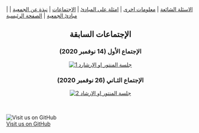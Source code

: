 
| [ الاسئلة الشائعة](https://amateursanonymous.github.io/faq) | [ معلومات اخرى](https://amateursanonymous.github.io/#) | [   امثلة على المبادئ](https://amateursanonymous.github.io/principles-examples) | [ الاجتماعات](https://amateursanonymous.github.io/meetings) | [ نبذة عن الجمعية](https://amateursanonymous.github.io/about-us) |  [ مبادئ الجمعية](https://amateursanonymous.github.io/principles) | [  الصفحة الرئيسية](https://amateursanonymous.github.io)


## <center> الإجتماعات السابقة </center>

### <center>الإجتماع الأول (14 نوفمبر 2020)</center>
<p align="center">
  <a href="https://youtu.be/TrkS_VVPffE" target="_blank"><img src="http://img.youtube.com/vi/TrkS_VVPffE/0.jpg" alt="جلسة المنتور او الإرشارد 1"/></a>
</p>

### <center>الإجتماع الثـاني (26 نوفمبر 2020)</center>
<p align="center">
  <a href="https://youtu.be/aktP_RDeTAc" target="_blank"><img src="http://img.youtube.com/vi/aktP_RDeTAc/0.jpg" alt=" 2 جلسة المنتور او الإرشاد"/></a>
</p>

<br><br>
![Visit us on GitHub](https://raw.githubusercontent.com/amateursanonymous/amateursanonymous.github.io/main/assets/GitHub-logo-100.png)<br>
[Visit us on GitHub](https://github.com/amateursanonymous/amateursanonymous.github.io)
